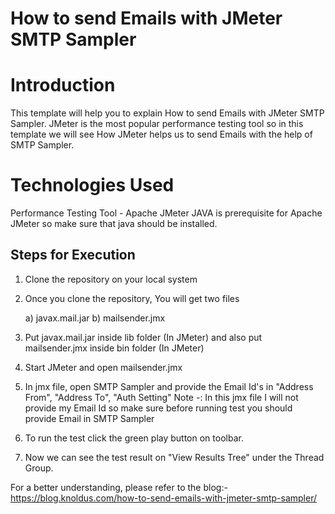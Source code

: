 # How to send Emails with JMeter SMTP Sampler

# Introduction
This template will help you to explain How to send Emails with JMeter SMTP Sampler. JMeter is the most popular performance testing tool so in this template we will see How JMeter helps us to send Emails with the help of SMTP Sampler.

# Technologies Used
Performance Testing Tool - Apache JMeter 
JAVA is prerequisite for Apache JMeter so make sure that java should be installed.

## Steps for Execution

1. Clone the repository on your local system

2. Once you clone the repository, You will get two files

	a) javax.mail.jar
	b) mailsender.jmx
	
3. Put javax.mail.jar inside lib folder (In JMeter) and also put mailsender.jmx inside bin folder (In JMeter)

4. Start JMeter and open mailsender.jmx

5. In jmx file, open SMTP Sampler and provide the Email Id's in "Address From", "Address To", "Auth Setting" 
Note -: In this jmx file I will not provide my Email Id so make sure before running test you should provide Email in SMTP Sampler

6. To run the test click the green play button on toolbar.

7. Now we can see the test result on "View Results Tree" under the Thread Group.

For a better understanding, please refer to the blog:-
https://blog.knoldus.com/how-to-send-emails-with-jmeter-smtp-sampler/
